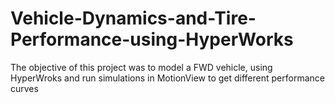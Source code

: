 # Vehicle-Dynamics-and-Tire-Performance-using-HyperWorks
The objective of this project was to model a FWD vehicle, using HyperWroks and run simulations in MotionView  to get different performance curves
